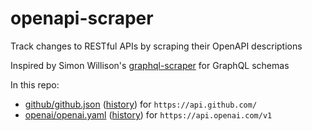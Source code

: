 # openapi-scraper

Track changes to RESTful APIs by scraping their OpenAPI descriptions

Inspired by Simon Willison's [graphql-scraper](https://github.com/simonw/graphql-scraper) for GraphQL schemas

In this repo:

- [github/github.json](github/github.json) ([history](https://github.com/sgraaf/openapi-scraper/commits/main/github/github.json)) for `https://api.github.com/`
- [openai/openai.yaml](openai/openai.yaml) ([history](https://github.com/sgraaf/openapi-scraper/commits/main/openai/openai.yaml)) for `https://api.openai.com/v1`
